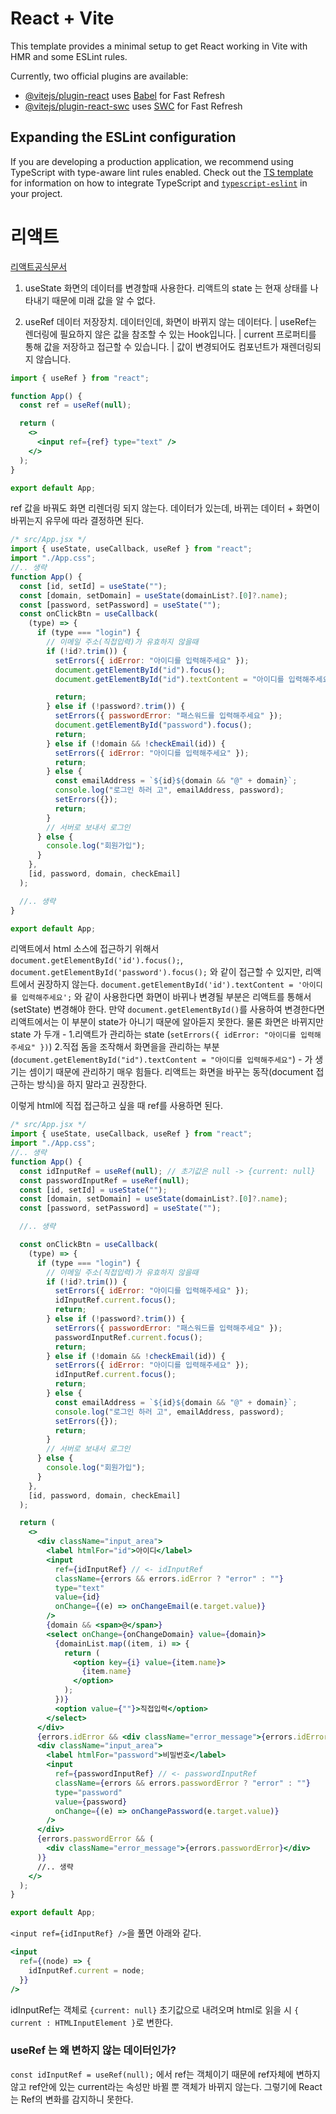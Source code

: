 # React + Vite

This template provides a minimal setup to get React working in Vite with HMR and some ESLint rules.

Currently, two official plugins are available:

- [@vitejs/plugin-react](https://github.com/vitejs/vite-plugin-react/blob/main/packages/plugin-react) uses [Babel](https://babeljs.io/) for Fast Refresh
- [@vitejs/plugin-react-swc](https://github.com/vitejs/vite-plugin-react/blob/main/packages/plugin-react-swc) uses [SWC](https://swc.rs/) for Fast Refresh

## Expanding the ESLint configuration

If you are developing a production application, we recommend using TypeScript with type-aware lint rules enabled. Check out the [TS template](https://github.com/vitejs/vite/tree/main/packages/create-vite/template-react-ts) for information on how to integrate TypeScript and [`typescript-eslint`](https://typescript-eslint.io) in your project.

# 리액트

[리액트공식문서](https://react.dev/)

1. useState
   화면의 데이터를 변경할때 사용한다.
   리액트의 state 는 현재 상태를 나타내기 때문에 미래 값을 알 수 없다.

2. useRef
   데이터 저장장치. 데이터인데, 화면이 바뀌지 않는 데이터다.
   | useRef는 렌더링에 필요하지 않은 값을 참조할 수 있는 Hook입니다.
   | current 프로퍼티를 통해 값을 저장하고 접근할 수 있습니다.
   | 값이 변경되어도 컴포넌트가 재렌더링되지 않습니다.

```jsx
import { useRef } from "react";

function App() {
  const ref = useRef(null);

  return (
    <>
      <input ref={ref} type="text" />
    </>
  );
}

export default App;
```

ref 값을 바꿔도 화면 리렌더링 되지 않는다.
데이터가 있는데, 바뀌는 데이터 + 화면이 바뀌는지 유무에 따라 결정하면 된다.

```jsx
/* src/App.jsx */
import { useState, useCallback, useRef } from "react";
import "./App.css";
//.. 생략
function App() {
  const [id, setId] = useState("");
  const [domain, setDomain] = useState(domainList?.[0]?.name);
  const [password, setPassword] = useState("");
  const onClickBtn = useCallback(
    (type) => {
      if (type === "login") {
        // 이메일 주소(직접입력)가 유효하지 않을때
        if (!id?.trim()) {
          setErrors({ idError: "아이디를 입력해주세요" });
          document.getElementById("id").focus();
          document.getElementById("id").textContent = "아이디를 입력해주세요";

          return;
        } else if (!password?.trim()) {
          setErrors({ passwordError: "패스워드를 입력해주세요" });
          document.getElementById("password").focus();
          return;
        } else if (!domain && !checkEmail(id)) {
          setErrors({ idError: "아이디를 입력해주세요" });
          return;
        } else {
          const emailAddress = `${id}${domain && "@" + domain}`;
          console.log("로그인 하러 고", emailAddress, password);
          setErrors({});
          return;
        }
        // 서버로 보내서 로그인
      } else {
        console.log("회원가입");
      }
    },
    [id, password, domain, checkEmail]
  );

  //.. 생략
}

export default App;
```

리액트에서 html 소스에 접근하기 위해서 `document.getElementById('id').focus();`, `document.getElementById('password').focus();` 와 같이 접근할 수 있지만, 리액트에서 권장하지 않는다. `document.getElementById('id').textContent = '아이디를 입력해주세요';` 와 같이 사용한다면 화면이 바뀌나 변경될 부분은 리액트를 통해서(setState) 변경해야 한다.
만약 `document.getElementById()`를 사용하여 변경한다면 리액트에서는 이 부분이 state가 아니기 때문에 알아듣지 못한다. 물론 화면은 바뀌지만 state 가 두개 - 1.리액트가 관리하는 state (`setErrors({ idError: "아이디를 입력해주세요" })`) 2.직접 돔을 조작해서 화면을을 관리하는 부분 (`document.getElementById("id").textContent = "아이디를 입력해주세요"`) - 가 생기는 셈이기 때문에 관리하기 매우 힘들다. 리액트는 화면을 바꾸는 동작(document 접근하는 방식)을 하지 말라고 권장한다.

이렇게 html에 직접 접근하고 싶을 때 ref를 사용하면 된다.

```jsx
/* src/App.jsx */
import { useState, useCallback, useRef } from "react";
import "./App.css";
//.. 생략
function App() {
  const idInputRef = useRef(null); // 초기값은 null -> {current: null}
  const passwordInputRef = useRef(null);
  const [id, setId] = useState("");
  const [domain, setDomain] = useState(domainList?.[0]?.name);
  const [password, setPassword] = useState("");

  //.. 생략

  const onClickBtn = useCallback(
    (type) => {
      if (type === "login") {
        // 이메일 주소(직접입력)가 유효하지 않을때
        if (!id?.trim()) {
          setErrors({ idError: "아이디를 입력해주세요" });
          idInputRef.current.focus();
          return;
        } else if (!password?.trim()) {
          setErrors({ passwordError: "패스워드를 입력해주세요" });
          passwordInputRef.current.focus();
          return;
        } else if (!domain && !checkEmail(id)) {
          setErrors({ idError: "아이디를 입력해주세요" });
          idInputRef.current.focus();
          return;
        } else {
          const emailAddress = `${id}${domain && "@" + domain}`;
          console.log("로그인 하러 고", emailAddress, password);
          setErrors({});
          return;
        }
        // 서버로 보내서 로그인
      } else {
        console.log("회원가입");
      }
    },
    [id, password, domain, checkEmail]
  );

  return (
    <>
      <div className="input_area">
        <label htmlFor="id">아이디</label>
        <input
          ref={idInputRef} // <- idInputRef
          className={errors && errors.idError ? "error" : ""}
          type="text"
          value={id}
          onChange={(e) => onChangeEmail(e.target.value)}
        />
        {domain && <span>@</span>}
        <select onChange={onChangeDomain} value={domain}>
          {domainList.map((item, i) => {
            return (
              <option key={i} value={item.name}>
                {item.name}
              </option>
            );
          })}
          <option value={""}>직접입력</option>
        </select>
      </div>
      {errors.idError && <div className="error_message">{errors.idError}</div>}
      <div className="input_area">
        <label htmlFor="password">비밀번호</label>
        <input
          ref={passwordInputRef} // <- passwordInputRef
          className={errors && errors.passwordError ? "error" : ""}
          type="password"
          value={password}
          onChange={(e) => onChangePassword(e.target.value)}
        />
      </div>
      {errors.passwordError && (
        <div className="error_message">{errors.passwordError}</div>
      )}
      //.. 생략
    </>
  );
}

export default App;
```

`<input ref={idInputRef} />`을 풀면 아래와 같다.

```jsx
<input
  ref={(node) => {
    idInputRef.current = node;
  }}
/>
```

idInputRef는 객체로 `{current: null}` 초기값으로 내려오며 html로 읽을 시 `{ current : HTMLInputElement }`로 변한다.

### useRef 는 왜 변하지 않는 데이터인가?

`const idInputRef = useRef(null);` 에서 ref는 객체이기 때문에 ref자체에 변하지 않고 ref안에 있는 current라는 속성만 바뀔 뿐 객체가 바뀌지 않는다. 그렇기에 React 는 Ref의 변화를 감지하니 못한다.
